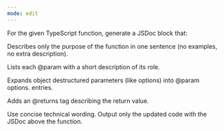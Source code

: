 ```yaml
---
mode: edit
---
```


For the given TypeScript function, generate a JSDoc block that:

Describes only the purpose of the function in one sentence (no examples, no extra description).

Lists each @param with a short description of its role.

Expands object destructured parameters (like options) into @param options.<prop> entries.

Adds an @returns tag describing the return value.

Use concise technical wording.
Output only the updated code with the JSDoc above the function.
